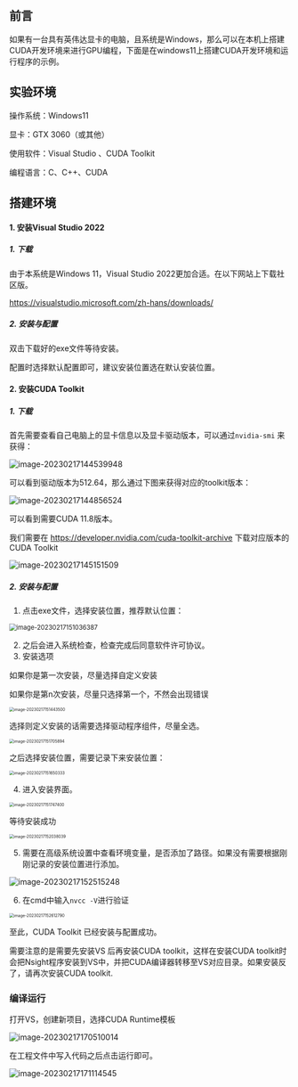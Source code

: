 ## 前言

​	如果有一台具有英伟达显卡的电脑，且系统是Windows，那么可以在本机上搭建CUDA开发环境来进行GPU编程，下面是在windows11上搭建CUDA开发环境和运行程序的示例。

## 实验环境

操作系统：Windows11

显卡：GTX 3060（或其他）

使用软件：Visual Studio 、CUDA Toolkit

编程语言：C、C++、CUDA

## 搭建环境

#### 1. 安装Visual Studio 2022

##### 1. 下载

由于本系统是Windows 11，Visual Studio 2022更加合适。在以下网站上下载社区版。

https://visualstudio.microsoft.com/zh-hans/downloads/

##### 2. 安装与配置

双击下载好的exe文件等待安装。

配置时选择默认配置即可，建议安装位置选在默认安装位置。

#### 2.  安装CUDA Toolkit

##### 1. 下载

首先需要查看自己电脑上的显卡信息以及显卡驱动版本，可以通过`nvidia-smi` 来获得：

![image-20230217144539948](./Windows下运行.assets/image-20230217144539948.png)

可以看到驱动版本为512.64，那么通过下图来获得对应的toolkit版本：

![image-20230217144856524](./Windows下运行.assets/image-20230217144856524.png)

可以看到需要CUDA 11.8版本。

我们需要在 https://developer.nvidia.com/cuda-toolkit-archive 下载对应版本的CUDA Toolkit

![image-20230217145151509](./Windows下运行.assets/image-20230217145151509.png)

##### 2. 安装与配置

1. 点击exe文件，选择安装位置，推荐默认位置：

<img src="./Windows下运行.assets/image-20230217151036387.png" alt="image-20230217151036387" style="zoom:80%;" />

2. 之后会进入系统检查，检查完成后同意软件许可协议。
3. 安装选项

如果你是第一次安装，尽量选择自定义安装

如果你是第n次安装，尽量只选择第一个，不然会出现错误

<img src="./Windows下运行.assets/image-20230217151443500.png" alt="image-20230217151443500" style="zoom: 50%;" />

选择则定义安装的话需要选择驱动程序组件，尽量全选。

<img src="./Windows下运行.assets/image-20230217151705894.png" alt="image-20230217151705894" style="zoom:50%;" />

之后选择安装位置，需要记录下来安装位置：

<img src="./Windows下运行.assets/image-20230217151650333.png" alt="image-20230217151650333" style="zoom:50%;" />

4. 进入安装界面。

<img src="./Windows下运行.assets/image-20230217151747400.png" alt="image-20230217151747400" style="zoom:50%;" />

等待安装成功

<img src="./Windows下运行.assets/image-20230217152038039.png" alt="image-20230217152038039" style="zoom:50%;" />

5. 需要在高级系统设置中查看环境变量，是否添加了路径。如果没有需要根据刚刚记录的安装位置进行添加。

<img src="./Windows下运行.assets/image-20230217152515248.png" alt="image-20230217152515248"  />

6. 在cmd中输入`nvcc -V`进行验证

<img src="./Windows下运行.assets/image-20230217152612790.png" alt="image-20230217152612790" style="zoom:50%;" />

至此，CUDA Toolkit 已经安装与配置成功。

需要注意的是需要先安装VS 后再安装CUDA toolkit，这样在安装CUDA toolkit时会把Nsight程序安装到VS中，并把CUDA编译器转移至VS对应目录。如果安装反了，请再次安装CUDA toolkit.

### 编译运行

打开VS，创建新项目，选择CUDA Runtime模板

![image-20230217170510014](./Windows下运行.assets/image-20230217170510014.png)

在工程文件中写入代码之后点击运行即可。

![image-20230217171114545](./Windows下运行.assets/image-20230217171114545.png)